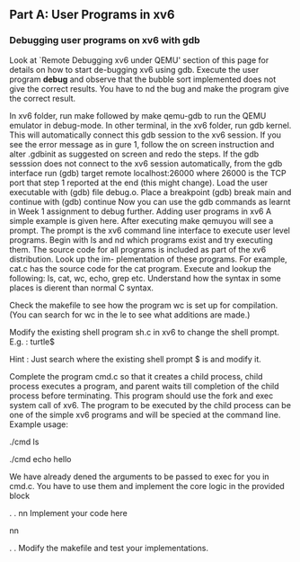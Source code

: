 ## Part A: User Programs in xv6

### Debugging user programs on xv6 with gdb
Look at `Remote Debugging xv6 under QEMU' section of this page for details on how to start de-bugging xv6 using gdb.
Execute the user program **debug** and observe that the bubble sort implemented does not give the correct results. You have to nd the bug and make the program give the correct result.

In xv6 folder, run make followed by make qemu-gdb to run the QEMU emulator in debug-mode.
In other terminal, in the xv6 folder, run gdb kernel. This will automatically connect this gdb session to the xv6 session. If you see the error message as in gure 1, follow the on screen instruction and alter .gdbinit as suggested on screen and redo the steps.
If the gdb sesssion does not connect to the xv6 session automatically, from the gdb interface run (gdb) target remote localhost:26000 where 26000 is the TCP port that step 1 reported at the end (this might change).
Load the user executable with (gdb) file debug.o.
Place a breakpoint (gdb) break main and continue with (gdb) continue
Now you can use the gdb commands as learnt in Week 1 assignment to debug further.
Adding user programs in xv6 A simple example is given here.
After executing make qemuyou will see a prompt. The prompt is the xv6 command line interface to execute user level programs. Begin with ls and nd which programs exist and try executing them.
The source code for all programs is included as part of the xv6 distribution. Look up the im- plementation of these programs. For example, cat.c has the source code for the cat program. Execute and lookup the following: ls, cat, wc, echo, grep etc. Understand how the syntax in some places is dierent than normal C syntax.

Check the makefile to see how the program wc is set up for compilation. (You can search for wc in the le to see what additions are made.)

Modify the existing shell program sh.c in xv6 to change the shell prompt.
E.g. : turtle$

Hint : Just search where the existing shell prompt $ is and modify it.

Complete the program cmd.c so that it creates a child process, child process executes a program, and parent waits till completion of the child process before terminating. This program should use the fork and exec system call of xv6. The program to be executed by the child process can be one of the simple xv6 programs and will be specied at the command line.
Example usage:

./cmd ls

./cmd echo hello

We have already dened the arguments to be passed to exec for you in cmd.c. You have to use them and implement the core logic in the provided block

. .
nn Implement your code here

nn

. .
Modify the makefile and test your implementations.
